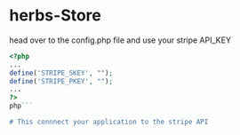 ﻿# herbs-Store

head over to the config.php file and use your stripe API_KEY

````php
<?php
...
define('STRIPE_SKEY', "");
define('STRIPE_PKEY', "");
...
?>
php```

# This connnect your application to the stripe API
````
